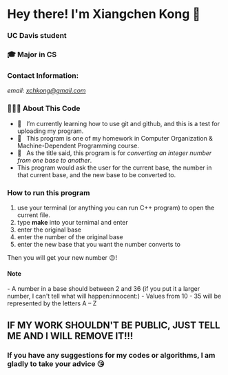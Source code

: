 # Hey there! I'm Xiangchen Kong 👋
### UC Davis student
### 🎓 Major in CS
### Contact Information:
*email: xchkong@gmail.com*
<h3> 👨🏻‍💻 About This Code </h3>


- 🔭 &nbsp; I’m currently learning how to use git and github, and this is a test for uploading my program.
- 🤔 &nbsp; This program is one of my homework in Computer Organization & Machine-Dependent Programming course.
- 💼 &nbsp; As the title said, this program is for *converting an integer number from one base to another*. 
- This program would ask the user for the current base, the number in that current base, and the new base to be converted to.

<h3> How to run this program </h3>

1. use your terminal (or anything you can run C++ program) to open the current file.
2. type **make** into your ternimal and enter
3. enter the original base
4. enter the number of the original base
5. enter the new base that you want the number converts to

Then you will get your new number :wink:!

<h4> Note </h4>
- A number in a base should between 2 and 36 (if you put it a larger number, I can't tell what will happen:innocent:)
- Values from 10 - 35 will be represented by the letters A – Z

## IF MY WORK SHOULDN'T BE PUBLIC, JUST TELL ME AND I WILL REMOVE IT!!!
### If you have any suggestions for my codes or algorithms, I am gladly to take your advice :kissing_heart:

